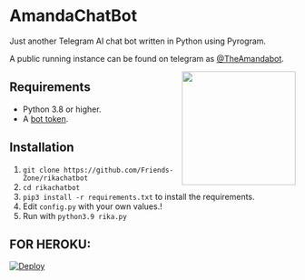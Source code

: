 # AmandaChatBot
Just another Telegram AI chat bot written in Python using Pyrogram.

A public running instance can be found on telegram as [@TheAmandabot](https://t.me/TheAmandabot).

<img src="https://telegra.ph/file/e530915f31b82f0f35c34.jpg" width="200" align="right">

## Requirements

- Python 3.8 or higher.
- A [bot token](//t.me/botfather).


## Installation

1. `git clone https://github.com/Friends-Zone/rikachatbot`
2. `cd rikachatbot`
3. `pip3 install -r requirements.txt` to install the requirements.
4. Edit `config.py` with your own values.!
5. Run with `python3.9 rika.py`


## FOR HEROKU:
[![Deploy](https://www.herokucdn.com/deploy/button.svg)](https://heroku.com/deploy?template=https://github.com/TharukRenuja/Amanda-Chat)
